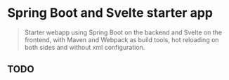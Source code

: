 # Spring Boot and Svelte starter app

> Starter webapp using Spring Boot on the backend and Svelte on the frontend, with 
Maven and Webpack as build tools, hot reloading on both sides and without xml configuration.

## TODO
